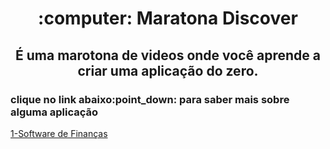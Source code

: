 <h1 align="center">:computer: Maratona Discover</h1>
<h2 align="center">É uma marotona de videos onde você aprende a criar uma aplicação do zero.</h2>
<h3>clique no link abaixo:point_down: para saber mais sobre alguma aplicação</h3>

<a href="https://github.com/GilvanFarias/Maratona-Discover">1-Software de Finanças<a>
